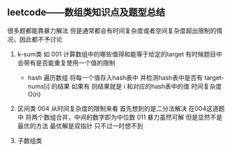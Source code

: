 ## leetcode——数组类知识点及题型总结

很多题都能靠暴力解法 但是通常都会有时间复杂度或者空间复杂度超出限制的情况，因此都不予讨论

1. k-sum类 如 001 计算数组中的哪些值得和能等于给定的target 有时候题目中会带有是否能重复使用一个值的限制
    - hash 遍历数组 将每一个值存入hash表中 并检测hash表中是否有 target-nums[i] 的结果 如果有 则结果就是 i 和对应的hash表中的值 时间复杂度O(n)

2. 区间类
    004 从时间复杂度的限制来看 首先想到的是二分法解决 在004这道题中 将两个数组合并，中间的数字即为中位数
    011 暴力虽然可解 但是显然不是最优的方法 最优解是双指针 只不过一时想不到



3. 子数组类

